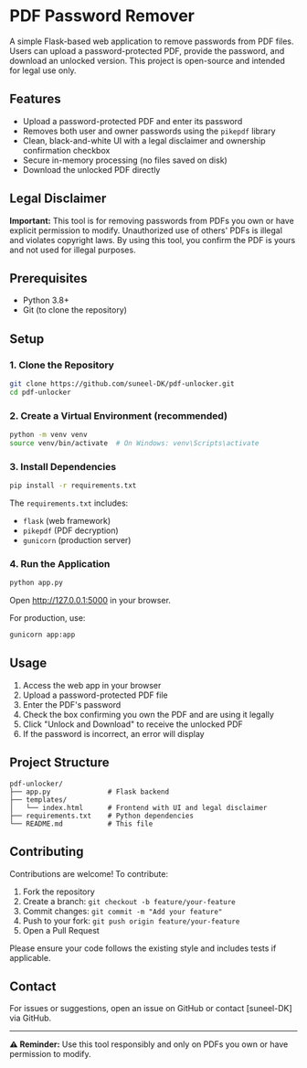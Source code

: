 # PDF Password Remover

A simple Flask-based web application to remove passwords from PDF files. Users can upload a password-protected PDF, provide the password, and download an unlocked version. This project is open-source and intended for legal use only.

## Features

- Upload a password-protected PDF and enter its password
- Removes both user and owner passwords using the `pikepdf` library
- Clean, black-and-white UI with a legal disclaimer and ownership confirmation checkbox
- Secure in-memory processing (no files saved on disk)
- Download the unlocked PDF directly

## Legal Disclaimer

**Important:** This tool is for removing passwords from PDFs you own or have explicit permission to modify. Unauthorized use of others' PDFs is illegal and violates copyright laws. By using this tool, you confirm the PDF is yours and not used for illegal purposes.

## Prerequisites

- Python 3.8+
- Git (to clone the repository)

## Setup

### 1. Clone the Repository
```bash
git clone https://github.com/suneel-DK/pdf-unlocker.git
cd pdf-unlocker
```

### 2. Create a Virtual Environment (recommended)
```bash
python -m venv venv
source venv/bin/activate  # On Windows: venv\Scripts\activate
```

### 3. Install Dependencies
```bash
pip install -r requirements.txt
```

The `requirements.txt` includes:
- `flask` (web framework)
- `pikepdf` (PDF decryption)
- `gunicorn` (production server)

### 4. Run the Application
```bash
python app.py
```

Open http://127.0.0.1:5000 in your browser.

For production, use:
```bash
gunicorn app:app
```

## Usage

1. Access the web app in your browser
2. Upload a password-protected PDF file
3. Enter the PDF's password
4. Check the box confirming you own the PDF and are using it legally
5. Click "Unlock and Download" to receive the unlocked PDF
6. If the password is incorrect, an error will display

## Project Structure

```
pdf-unlocker/
├── app.py              # Flask backend
├── templates/
│   └── index.html      # Frontend with UI and legal disclaimer
├── requirements.txt    # Python dependencies
└── README.md           # This file
```

## Contributing

Contributions are welcome! To contribute:

1. Fork the repository
2. Create a branch: `git checkout -b feature/your-feature`
3. Commit changes: `git commit -m "Add your feature"`
4. Push to your fork: `git push origin feature/your-feature`
5. Open a Pull Request

Please ensure your code follows the existing style and includes tests if applicable.


## Contact

For issues or suggestions, open an issue on GitHub or contact [suneel-DK] via GitHub.

---

**⚠️ Reminder:** Use this tool responsibly and only on PDFs you own or have permission to modify.